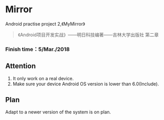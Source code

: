 # Mirror
Android practise project 2,《MyMirror》

> 《Android项目开发实战》——明日科技编著——吉林大学出版社 第二章

### Finish time：5/Mar./2018

## Attention
1. It only work on a real device.
2. Make sure your device Android OS version is lower than 6.0(Include).

## Plan

Adapt to a newer version of the system is on plan.
